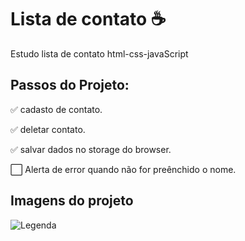 # Lista de contato :coffee:
Estudo lista de contato html-css-javaScript
  
## Passos do Projeto:
:white_check_mark: cadasto de contato.

:white_check_mark: deletar contato.

:white_check_mark: salvar dados no storage do browser.

:white_large_square: Alerta de error quando não for preênchido o nome.

## Imagens do projeto

![Legenda](https://lh3.googleusercontent.com/N8PLR7EdzXiyt6IJnU945U9P2UkYfI3DWkLaHOkyGFRzHFpqqDaayfRGSZB6ddp_ypiTv_HsMeh4vcqwqS92gRD9Pfb_bnQKFb3KKdiCBBgF5xyRuRQ875WD13_OKsTfP7PszS3VLG_gxW_KaAQSsaG_G5HB5Jh7YbpoZXHzyjC_AIM299oR1ZyfY6knkZnjducCPWmDZG4MgUKoVPT5iQRRiuZpnGE4M3o1ZOU99-2mWXGIGg78ApKStKE_nMLmyrr9lHdCkigbMghs3jpQcQpWeEcF7Jp4ZWo8Cx_Afta2hCqfsX-I7S8WN0KZmjV-TshOBqMUFnUTfFOh-3R2a7fELAJ_AUG5ofC8raUs9fbl0Fv91ZldaRhPRMHOfYZQLJAwYIy5chv-G1CkI7pQQ-PMN2M7gDGw5jxRZ32xHbyptfQiYTU39ryyM0_wKE2nzHOEha7CUscNzZx327db68x32G6ylfr5V5SYI3r7u0xLJTUOAjNIHzmdl5ERNQB_yi03oXPkgb5JvG141m44f7dfKuQ7IYKZsgGq1qoGNgSWrVarpVptd8ShHvUdtsP0UfA3174rAeS3QrGsR7VmM_uTvMZjRr830kENMpuv8miSpaWoZ0SlQXOVS4Qnxo1zaFiNZaBc-MBK4_J0tgEMZe67hlh1kA__UmLPK5-dLNQhSBaEcqgHo6n99LD5YQ=w823-h364-no?authuser=0)
